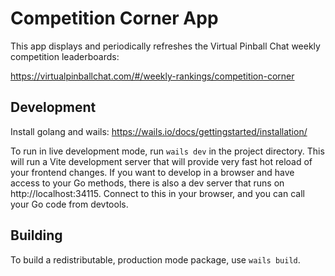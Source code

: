 # Competition Corner App

This app displays and periodically refreshes the Virtual Pinball Chat weekly competition leaderboards:

https://virtualpinballchat.com/#/weekly-rankings/competition-corner

## Development

Install golang and wails: https://wails.io/docs/gettingstarted/installation/

To run in live development mode, run `wails dev` in the project directory. This will run a Vite development
server that will provide very fast hot reload of your frontend changes. If you want to develop in a browser
and have access to your Go methods, there is also a dev server that runs on http://localhost:34115. Connect
to this in your browser, and you can call your Go code from devtools.

## Building

To build a redistributable, production mode package, use `wails build`.
